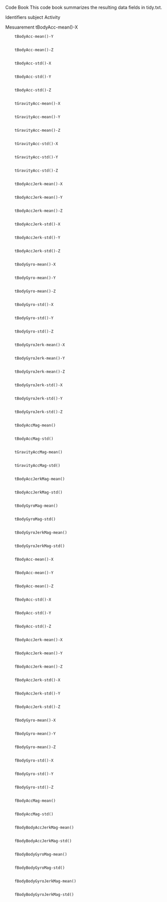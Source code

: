 
Code Book
This code book summarizes the resulting data fields in tidy.txt.
 
 Identifiers
 	 subject
 	 Activity
 
 Mesuarement
		tBodyAcc-mean()-X


		tBodyAcc-mean()-Y


		tBodyAcc-mean()-Z


		tBodyAcc-std()-X


		tBodyAcc-std()-Y


		tBodyAcc-std()-Z


		tGravityAcc-mean()-X


		tGravityAcc-mean()-Y


		tGravityAcc-mean()-Z


		tGravityAcc-std()-X


		tGravityAcc-std()-Y


		tGravityAcc-std()-Z


		tBodyAccJerk-mean()-X


		tBodyAccJerk-mean()-Y


		tBodyAccJerk-mean()-Z


		tBodyAccJerk-std()-X


		tBodyAccJerk-std()-Y


		tBodyAccJerk-std()-Z


		tBodyGyro-mean()-X


		tBodyGyro-mean()-Y


		tBodyGyro-mean()-Z


		tBodyGyro-std()-X


		tBodyGyro-std()-Y


		tBodyGyro-std()-Z


		tBodyGyroJerk-mean()-X


		tBodyGyroJerk-mean()-Y


		tBodyGyroJerk-mean()-Z


		tBodyGyroJerk-std()-X


		tBodyGyroJerk-std()-Y


		tBodyGyroJerk-std()-Z


		tBodyAccMag-mean()


		tBodyAccMag-std()


		tGravityAccMag-mean()


		tGravityAccMag-std()


		tBodyAccJerkMag-mean()


		tBodyAccJerkMag-std()


		tBodyGyroMag-mean()


		tBodyGyroMag-std()


		tBodyGyroJerkMag-mean()


		tBodyGyroJerkMag-std()


		fBodyAcc-mean()-X


		fBodyAcc-mean()-Y


		fBodyAcc-mean()-Z


		fBodyAcc-std()-X


		fBodyAcc-std()-Y


		fBodyAcc-std()-Z


		fBodyAccJerk-mean()-X


		fBodyAccJerk-mean()-Y


		fBodyAccJerk-mean()-Z


		fBodyAccJerk-std()-X


		fBodyAccJerk-std()-Y


		fBodyAccJerk-std()-Z


		fBodyGyro-mean()-X


		fBodyGyro-mean()-Y


		fBodyGyro-mean()-Z


		fBodyGyro-std()-X


		fBodyGyro-std()-Y


		fBodyGyro-std()-Z


		fBodyAccMag-mean()


		fBodyAccMag-std()


		fBodyBodyAccJerkMag-mean()


		fBodyBodyAccJerkMag-std()


		fBodyBodyGyroMag-mean()


		fBodyBodyGyroMag-std()


		fBodyBodyGyroJerkMag-mean()


		fBodyBodyGyroJerkMag-std()


